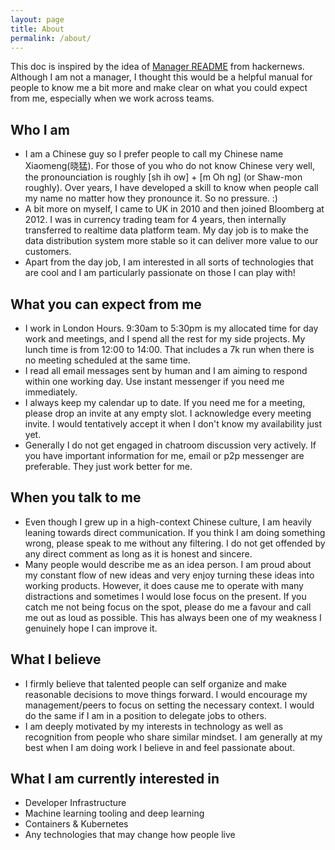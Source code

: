 ```yaml
---
layout: page
title: About
permalink: /about/
---
```


This doc is inspired by the idea of [Manager README](https://news.ycombinator.com/item?id=17001521) from hackernews. Although I am not a manager, I thought this would be a helpful manual for people to know me a bit more and make clear on what you could expect from me, especially when we work across teams.

## Who I am
- I am a Chinese guy so I prefer people to call my Chinese name Xiaomeng(晓猛). For those of you who do not know Chinese very well, the pronounciation is roughly [sh ih ow] + [m Oh ng] (or Shaw-mon roughly). Over years, I have developed a skill to know when people call my name no matter how they pronounce it. So no pressure. :)
- A bit more on myself, I came to UK in 2010 and then joined Bloomberg at 2012. I was in currency trading team for 4 years, then internally transferred to realtime data platform team. My day job is to make the data distribution system more stable so it can deliver more value to our customers.
- Apart from the day job, I am interested in all sorts of technologies that are cool and I am particularly passionate on those I can play with!

## What you can expect from me
- I work in London Hours. 9:30am to 5:30pm is my allocated time for day work and meetings, and I spend all the rest for my side projects. My lunch time is from 12:00 to 14:00. That includes a 7k run when there is no meeting scheduled at the same time.
- I read all email messages sent by human and I am aiming to respond within one working day. Use instant messenger if you need me immediately.
- I always keep my calendar up to date. If you need me for a meeting, please drop an invite at any empty slot. I acknowledge every meeting invite. I would tentatively accept it when I don't know my availability just yet.
- Generally I do not get engaged in chatroom discussion very actively. If you have important information for me, email or p2p messenger  are preferable. They just work better for me.

## When you talk to me
- Even though I grew up in a high-context Chinese culture, I am heavily leaning towards direct communication. If you think I am doing something wrong, please speak to me without any filtering. I do not get offended by any direct comment as long as it is honest and sincere.
- Many people would describe me as an idea person. I am proud about my constant flow of new ideas and very enjoy turning these ideas into working products. However, it does cause me to operate with many distractions and sometimes I would lose focus on the present. If you catch me not being focus on the spot, please do me a favour and call me out as loud as possible. This has always been one of my weakness I genuinely hope I can improve it.

## What I believe
- I firmly believe that talented people can self organize and make reasonable decisions to move things forward. I would encourage my management/peers to focus on setting the necessary context. I would do the same if I am in a position to delegate jobs to others.
- I am deeply motivated by my interests in technology as well as recognition from people who share similar mindset. I am generally at my best when I am doing work I believe in and feel passionate about.

## What I am currently interested in
- Developer Infrastructure
- Machine learning tooling and deep learning
- Containers & Kubernetes
- Any technologies that may change how people live


